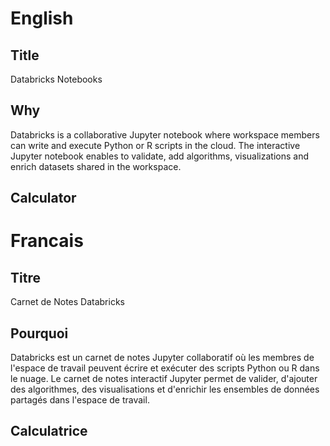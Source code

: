 # English

## Title

Databricks Notebooks

## Why

Databricks is a collaborative Jupyter notebook where workspace members can write and execute Python or R scripts in the cloud. The interactive Jupyter notebook enables to validate, add algorithms, visualizations and enrich datasets shared in the workspace.

## Calculator

# Francais

## Titre

Carnet de Notes Databricks

## Pourquoi

Databricks est un carnet de notes Jupyter collaboratif où les membres de l'espace de travail peuvent écrire et exécuter des scripts Python ou R dans le nuage. Le carnet de notes interactif Jupyter permet de valider, d'ajouter des algorithmes, des visualisations et d'enrichir les ensembles de données partagés dans l'espace de travail.

## Calculatrice

